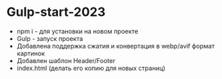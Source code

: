 # Gulp-start-2023

- npm i - для установки на новом проекте
- Gulp - запуск проекта
- Добавлена поддержка сжатия и конвертация в webp/avif формат картинок
- Добавлен шаблон Header/Footer
- index.html (делать его копию для новых страниц)
